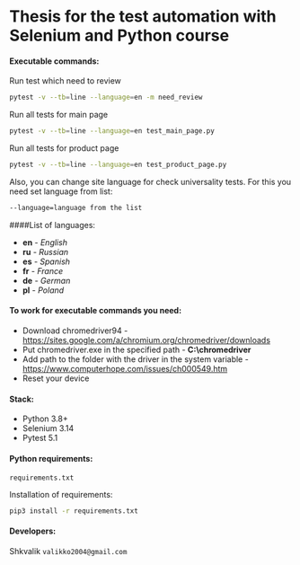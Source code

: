 # Thesis for the test automation with Selenium and Python course
#### Executable commands:

Run test which need to review
```bash
pytest -v --tb=line --language=en -m need_review
```
Run all tests for main page
```bash
pytest -v --tb=line --language=en test_main_page.py
```
Run all tests for product page
```bash
pytest -v --tb=line --language=en test_product_page.py
```
Also, you can change site language for check universality tests. For this you need set language from list:
```bash
--language=language from the list
```
####List of languages:
* **en** - _English_
* **ru** - _Russian_
* **es** - _Spanish_
* **fr** - _France_
* **de** - _German_
* **pl** - _Poland_
#### To work for executable commands you need:
* Download chromedriver94 - https://sites.google.com/a/chromium.org/chromedriver/downloads
* Put chromedriver.exe in the specified path - **C:\chromedriver**
* Add path to the folder with the driver in the system variable - https://www.computerhope.com/issues/ch000549.htm
* Reset your device

#### Stack:
* Python 3.8+
* Selenium 3.14
* Pytest 5.1

#### Python requirements:
`requirements.txt`

Installation of requirements:
```bash
pip3 install -r requirements.txt
```

#### Developers:
Shkvalik
`valikko2004@gmail.com`
